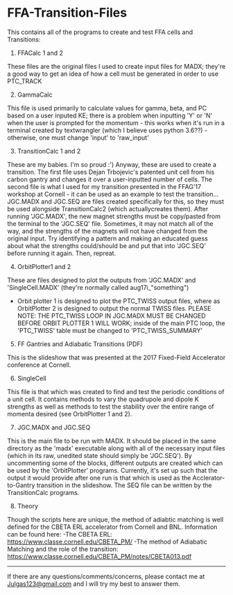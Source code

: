 # FFA-Transition-Files
This contains all of the programs to create and test FFA cells and Transitions:

1) FFACalc 1 and 2

These files are the original files I used to create input files for MADX; they're a good way to get an idea of how a cell must 
be generated in order to use PTC_TRACK


2) GammaCalc 

This file is used primarily to calculate values for gamma, beta, and PC based on a user inputed KE; there is a problem when 
inputting 'Y' or 'N' when the user is prompted for the momentum - this works when it's run in a terminal created by 
textwrangler (which I believe uses python 3.6??) - otherwise, one must change 'input' to 'raw_input' 


3) TransitionCalc 1 and 2

These are my babies.  I'm so proud :') Anyway, these are used to create a transition. The first file uses Dejan Trbojevic's 
patented unit cell from his carbon gantry and changes it over a user-inputted number of cells. The second file is what I used 
for my transition presented in the FFAG'17 workshop at Cornell - it can be used as an example to test the transition... 
JGC.MADX and JGC.SEQ are files created specifically for this, so they must be used alongside TransitionCalc2 (which 
actuallycreates them). After running 'JGC.MADX', the new magnet strengths must be copy/pasted from the terminal to the 
'JGC.SEQ' file. Sometimes, it may not match all of the way, and the strengths of the magnets will not have changed from the 
original input. Try identifying a pattern and making an educated guess about what the strengths could/should be and put that 
into 'JGC.SEQ' before running it again. Then, repreat. 


4) OrbitPlotter1 and 2

These are files designed to plot the outputs from 'JGC.MADX' and 'SingleCell.MADX' (they're normally called aug17i_"something") 
- Orbit plotter 1 is designed to plot the PTC_TWISS output files, where as OrbitPlotter 2 is designed to output the normal 
TWISS files. PLEASE NOTE: THE PTC_TWISS LOOP IN JGC.MADX MUST BE CHANGED BEFORE ORBIT PLOTTER 1 WILL WORK; inside of the main 
PTC loop, the 'PTC_TWISS' table must be changed to 'PTC_TWISS_SUMMARY'


5) FF Gantries and Adiabatic Transitions (PDF)

This is the slideshow that was presented at the 2017 Fixed-Field Accelerator conference at Cornell. 


6) SingleCell

This file is that which was created to find and test the periodic conditions of a unit cell. It contains methods to vary the 
quadrupole and dipole K strengths as well as methods to test the stability over the entire range of momenta desired (see 
OrbitPlotter 1 and 2).  


7) JGC.MADX and JGC.SEQ

This is the main file to be run with MADX. It should be placed in the same directory as the 'madx' executable along with all of 
the necessary input files (which in its raw, unedited state should simply be 'JGC.SEQ'). By uncommenting some of the blocks, 
different outputs are created which can be used by the 'OrbitPlotter' programs. Currently, it's set up such that the output it 
would provide after one run is that which is used as the Acclerator-to-Gantry transition in the slideshow. The SEQ file can be written by the TransitionCalc programs.  


8) Theory

Though the scripts here are unique, the method of adiabtic matching is well defined for the CBETA ERL accelerator from Cornell 
and BNL. Information can be found here:
-The CBETA ERL: https://www.classe.cornell.edu/CBETA_PM/
-The method of Adiabatic Matching and the role of the transition: https://www.classe.cornell.edu/CBETA_PM/notes/CBETA013.pdf

-------------------------------------------------------------------------------------------------------------------------------
If there are any questions/comments/concerns, please contact me at Julgas123@gmail.com and I will try my best to answer them.  
